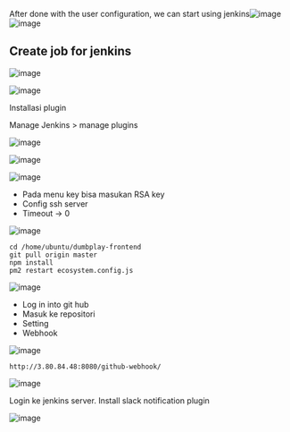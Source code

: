 After done with the user configuration, we can start using jenkins![image](https://user-images.githubusercontent.com/88620315/140757530-0819063f-ec3e-4249-94bd-c032b3a200df.png) 
![image](https://user-images.githubusercontent.com/88620315/140756294-9165a152-d078-43f5-aecf-a1e804b28931.png)

 ## Create job for jenkins
  
![image](https://user-images.githubusercontent.com/88620315/140756339-3869f455-a18c-40c3-87e3-605c8dcbe4fb.png)

![image](https://user-images.githubusercontent.com/88620315/140756356-5343aaa6-cbf1-47db-ba71-09a5f34851a7.png)


Installasi plugin

Manage Jenkins > manage plugins
 
![image](https://user-images.githubusercontent.com/88620315/140756692-d3ca9f16-18db-4dab-b82f-7e61cf7d6b35.png)

 
![image](https://user-images.githubusercontent.com/88620315/140756712-ece5d813-183c-4cb2-be92-2982fb50acd3.png)

![image](https://user-images.githubusercontent.com/88620315/140756745-d3a59a60-f6c3-48e5-a67f-2404feecdf96.png)

 

- Pada menu key bisa masukan RSA key
- Config ssh server
- Timeout -> 0


![image](https://user-images.githubusercontent.com/88620315/140756817-67268839-1611-4118-b27c-9412b2b80516.png)


 ```
cd /home/ubuntu/dumbplay-frontend
git pull origin master
npm install
pm2 restart ecosystem.config.js
```

 ![image](https://user-images.githubusercontent.com/88620315/140757530-0819063f-ec3e-4249-94bd-c032b3a200df.png)


- Log in into git hub
- Masuk ke repositori
- Setting 
- Webhook

 
![image](https://user-images.githubusercontent.com/88620315/140757597-6c0c8431-c2dc-4991-9d5c-764e36633666.png)

`http://3.80.84.48:8080/github-webhook/`
 
![image](https://user-images.githubusercontent.com/88620315/140757671-916adc09-8c36-4ff6-af89-14d652f08653.png)


Login ke jenkins server.
Install slack notification plugin

![image](https://user-images.githubusercontent.com/88620315/140757710-cac38832-9c70-4e29-965d-65c8434742b1.png)
